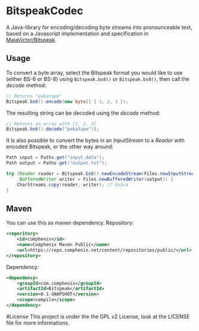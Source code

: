 # BitspeakCodec
A Java-library for encoding/decoding byte streams into pronounceable text, based on a 
Javascript implementation and specification in [MaiaVictor/Bitspeak](https://github.com/MaiaVictor/Bitspeak).

## Usage
To convert a byte array, select the Bitspeak format you would like to use (either BS-6 or BS-8) 
using `Bitspeak.bs6()` or `Bitspeak.bs8()`, then call the _decode_ method:
```java
// Returns "pakatape"
Bitspeak.bs6().encode(new byte[] { 1, 2, 3 }); 
```
The resulting string can be decoded using the _decode_ method:
```java
// Returns an array with [1, 2, 3]
Bitspeak.bs6().decode("pakatape")); 
```

It is also possible to convert the bytes in an _InputStream_ to a _Reader_ with encoded Bitspeak, 
or the other way around:
```java
Path input = Paths.get("input.data");
Path output = Paths.get("output.txt");

try (Reader reader = Bitspeak.bs6().newEncodeStream(Files.newInputStream(input));
     BufferedWriter writer = Files.newBufferedWriter(output)) {
    CharStreams.copy(reader, writer); // Guava
}
```

## Maven

You can use this as maven dependency. Repository:
```XML
<reporitory>
    <id>comphenix</id>
    <name>Comphenix Maven Public</name>
    <url>https://repo.comphenix.net/content/repositories/public/</url>
</repository>
```

Dependency:
```XML
<dependency>
    <groupId>com.comphenix</groupId>
    <artifactId>Bitspeak</artifactId>
    <version>0.1-SNAPSHOT</version>
    <scope>compile</scope>
</dependency>
```

#License
This project is under the the GPL v2 License, look at the LICENSE file for more informations.
